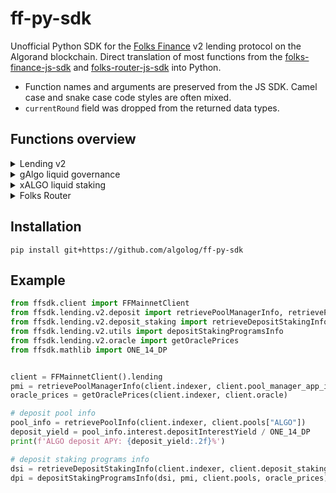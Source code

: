 # ff-py-sdk
Unofficial Python SDK for the [Folks Finance](https://folks.finance) v2 lending protocol on the Algorand blockchain. Direct translation of most functions from the [folks-finance-js-sdk](https://github.com/Folks-Finance/folks-finance-js-sdk) and [folks-router-js-sdk](https://github.com/Folks-Finance/folks-router/tree/main/packages/folks-router-js-sdk) into Python.

* Function names and arguments are preserved from the JS SDK. Camel case and snake case code styles are often mixed.
* `currentRound` field was dropped from the returned data types.

## Functions overview

<details>
<summary>Lending v2</summary>

* Deposit
    - [x] `retrievePoolManagerInfo`
    - [x] `retrievePoolInfo`
    - [x] `retrieveUserDepositsInfo`
    - [x] `retrieveUserDepositsFullInfo`
    - [x] `retrieveUserDepositInfo`
    - [x] `prepareAddDepositEscrowToDeposits`
    - [x] `prepareOptDepositEscrowIntoAssetInDeposits`
    - [x] `prepareDepositIntoPool`
    - [x] `prepareWithdrawFromDepositEscrowInDeposits`
    - [x] `prepareWithdrawFromPool`
    - [x] `prepareUpdatePoolInterestIndexes`
    - [x] `prepareOptOutDepositEscrowFromAssetInDeposits`
    - [x] `prepareRemoveDepositEscrowFromDeposits`

* DepositStaking
    - [x] `retrieveDepositStakingInfo`
    - [x] `retrieveUserDepositStakingsLocalState`
    - [x] `retrieveUserDepositStakingLocalState`
    - [x] `prepareAddDepositStakingEscrow`
    - [x] `prepareOptDepositStakingEscrowIntoAsset`
    - [x] `prepareSyncStakeInDepositStakingEscrow`
    - [x] `prepareClaimRewardsOfDepositStakingEscrow`
    - [x] `prepareWithdrawFromDepositStakingEscrow`
    - [x] `prepareOptOutDepositStakingEscrowFromAsset`
    - [x] `prepareRemoveDepositStakingEscrow`

* Loan
    - [x] `retrieveLoanInfo`
    - [x] `retrieveLoansLocalState`
    - [x] `retrieveLoanLocalState`
    - [x] `retrieveUserLoansInfo`
    - [x] `retrieveUserLoanInfo`
    - [x] `retrieveLiquidatableLoans`
    - [x] `getMaxReduceCollateralForBorrowUtilisationRatio`
    - [x] `getMaxBorrowForBorrowUtilisationRatio`
    - [x] `getUserLoanAssets` *NEW*
    - [x] `prepareCreateUserLoan`
    - [x] `prepareAddCollateralToLoan`
    - [x] `prepareSyncCollateralInLoan`
    - [x] `prepareReduceCollateralFromLoan`
    - [x] `prepareSwapCollateralInLoanBegin`
    - [x] `prepareSwapCollateralInLoanEnd`
    - [x] `prepareRemoveCollateralFromLoan`
    - [x] `prepareBorrowFromLoan`
    - [x] `prepareSwitchBorrowTypeInLoan`
    - [x] `prepareRepayLoanWithTxn`
    - [x] `prepareRepayLoanWithCollateral`
    - [x] `prepareLiquidateLoan`
    - [x] `prepareRebalanceUpLoan`
    - [x] `prepareRebalanceDownLoan`
    - [x] `prepareRemoveUserLoan`
    - [x] `prepareFlashLoanBegin`
    - [x] `prepareFlashLoanEnd`
    - [x] `wrapWithFlashLoan`

* Oracle
    - [x] `parseOracleValue`
    - [ ] `parseLPTokenOracleValue`
    - [ ] `getTinymanLPPrice`
    - [ ] `getPactLPPrice`
    - [x] `getOraclePrices` (partial, without LP tokens)
    - [x] `prepareRefreshPricesInOracleAdapter` (partial, without LPPools oracle update)

* Utils
    - [x] `getEscrows`
    - [x] `getAppEscrowsWithState` *NEW*
    - [x] `depositStakingLocalState`
    - [x] `depositStakingProgramsInfo`
    - [x] `userDepositStakingInfo`
    - [x] `loanLocalState`
    - [x] `userLoanInfo`

* AMM
    - [x] `retrievePactLendingPoolInfo` (TODO: farming APRs)
</details>

<details>
<summary>gAlgo liquid governance</summary>

 * Common
    - [x] `getDispenserInfo`

 * Governance v2
    - [x] `getDistributorLogicSig`
    - [x] `getDistributorInfo`
    - [x] `getUserLiquidGovernanceInfo`
    - [x] `getEscrowGovernanceStatus`
    - [x] `prepareAddLiquidGovernanceEscrowTransactions`
    - [x] `prepareMintTransactions`
    - [x] `prepareUnmintPremintTransaction`
    - [x] `prepareUnmintTransactions`
    - [x] `prepareClaimPremintTransaction`
    - [x] `prepareRegisterEscrowOnlineTransactions`
    - [x] `prepareRegisterEscrowOfflineTransaction`
    - [x] `prepareCommitOrVoteTransaction`
    - [x] `prepareRemoveLiquidGovernanceEscrowTransactions`
    - [x] `prepareBurnTransactions`
</details>

<details>
<summary>xALGO liquid staking</summary>
    
  - [x] `getConsensusState`
  - [x] `prepareDummyTransaction`
  - [x] `prepareImmediateStakeTransactions`
  - [x] `prepareImmediateStakeAndDepositTransactions`
  - [x] `prepareDelayedStakeTransactions`
  - [x] `prepareClaimDelayedStakeTransactions`
  - [x] `prepareUnstakeTransactions`
  - [x] `prepareSetProposerAdminTransaction`
  - [x] `prepareRegisterProposerOnlineTransactions`
  - [x] `prepareRegisterProposerOfflineTransaction`
</details>

<details>
<summary>Folks Router</summary>

  - [x] `fetchSwapQuote`
  - [x] `prepareSwapTransactions`
  - [x] `getReferrerLogicSig`
  - [x] `prepareReferrerOptIntoAsset`
  - [x] `prepareClaimReferrerFees`
  - [x] `prepareEnableAssetToBeSwapped`
</details>

## Installation

`pip install git+https://github.com/algolog/ff-py-sdk`

## Example
```python
from ffsdk.client import FFMainnetClient
from ffsdk.lending.v2.deposit import retrievePoolManagerInfo, retrievePoolInfo
from ffsdk.lending.v2.deposit_staking import retrieveDepositStakingInfo
from ffsdk.lending.v2.utils import depositStakingProgramsInfo
from ffsdk.lending.v2.oracle import getOraclePrices
from ffsdk.mathlib import ONE_14_DP


client = FFMainnetClient().lending
pmi = retrievePoolManagerInfo(client.indexer, client.pool_manager_app_id)
oracle_prices = getOraclePrices(client.indexer, client.oracle)

# deposit pool info
pool_info = retrievePoolInfo(client.indexer, client.pools["ALGO"])
deposit_yield = pool_info.interest.depositInterestYield / ONE_14_DP
print(f'ALGO deposit APY: {deposit_yield:.2f}%')

# deposit staking programs info
dsi = retrieveDepositStakingInfo(client.indexer, client.deposit_staking_app_id)
dpi = depositStakingProgramsInfo(dsi, pmi, client.pools, oracle_prices)
```
